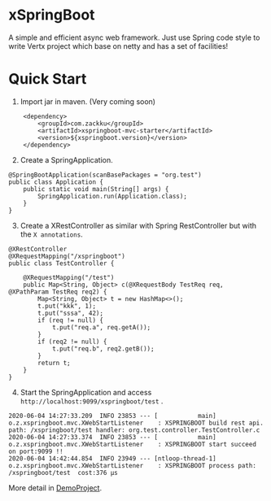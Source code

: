 # xSpringBoot
A simple and efficient async web framework. Just use Spring code style to write Vertx project which base on netty and has a set of facilities!


# Quick Start
1. Import jar in maven. (Very coming soon)
````
    <dependency>
        <groupId>com.zackku</groupId>
        <artifactId>xspringboot-mvc-starter</artifactId>
        <version>${xspringboot.version}</version>
    </dependency>
````

2. Create a SpringApplication.
````
@SpringBootApplication(scanBasePackages = "org.test")
public class Application {
    public static void main(String[] args) {
        SpringApplication.run(Application.class);
    }
} 
````

3. Create a XRestController as similar with Spring RestController but with the `X annotations`.
````
@XRestController
@XRequestMapping("/xspringboot")
public class TestController {

    @XRequestMapping("/test")
    public Map<String, Object> c(@XRequestBody TestReq req, @XPathParam TestReq req2) {
        Map<String, Object> t = new HashMap<>();
        t.put("kkk", 1);
        t.put("sssa", 42);
        if (req != null) {
            t.put("req.a", req.getA());
        }
        if (req2 != null) {
            t.put("req.b", req2.getB());
        }
        return t;
    }
}
````

4. Start the SpringApplication and access `http://localhost:9099/xspringboot/test` .
````
2020-06-04 14:27:33.209  INFO 23853 --- [           main] o.z.xspringboot.mvc.XWebStartListener    : XSPRINGBOOT build rest api. path: /xspringboot/test handler: org.test.controller.TestController.c
2020-06-04 14:27:33.374  INFO 23853 --- [           main] o.z.xspringboot.mvc.XWebStartListener    : XSPRINGBOOT start succeed on port:9099 !!
2020-06-04 14:42:44.854  INFO 23949 --- [ntloop-thread-1] o.z.xspringboot.mvc.XWebStartListener    : XSPRINGBOOT process path: /xspringboot/test  cost:376 μs
````

More detail in [DemoProject](https://github.com/Zack-Ku/xSpringBoot-Demo).

